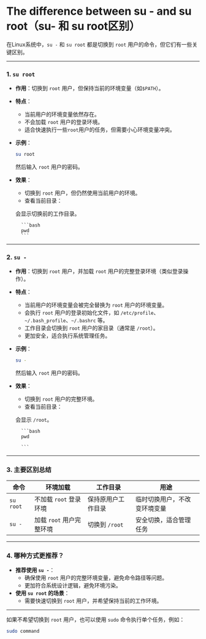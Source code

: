 # The difference between su - and su root（su- 和 su root区别）

在Linux系统中，`su -` 和 `su root` 都是切换到 `root` 用户的命令，但它们有一些关键区别。

---

### **1. `su root`**

- **作用**：切换到 `root` 用户，但保持当前的环境变量（如`$PATH`）。
- **特点**：
    - 当前用户的环境变量依然存在。
    - 不会加载 `root` 用户的登录环境。
    - 适合快速执行一些`root`用户的任务，但需要小心环境变量冲突。
- **示例**：
    
    ```bash
    su root
    
    ```
    
    然后输入 `root` 用户的密码。
    
- **效果**：
    - 切换到 `root` 用户，但仍然使用当前用户的环境。
    - 查看当前目录：
    
    会显示切换前的工作目录。
        
        ```bash
        pwd
        ```
        

---

### **2. `su -`**

- **作用**：切换到 `root` 用户，并加载 `root` 用户的完整登录环境（类似登录操作）。
- **特点**：
    - 当前用户的环境变量会被完全替换为 `root` 用户的环境变量。
    - 会执行 `root` 用户的登录初始化文件，如 `/etc/profile`、`~/.bash_profile`、`~/.bashrc` 等。
    - 工作目录会切换到 `root` 用户的家目录（通常是 `/root`）。
    - 更加安全，适合执行系统管理任务。
- **示例**：
    
    ```bash
    su -
    
    ```
    
    然后输入 `root` 用户的密码。
    
- **效果**：
    - 切换到 `root` 用户的完整环境。
    - 查看当前目录：
    
    会显示 `/root`。
        
        ```bash
        pwd
        
        ```
        

---

### **3. 主要区别总结**

| **命令** | **环境加载** | **工作目录** | **用途** |
| --- | --- | --- | --- |
| `su root` | 不加载 `root` 登录环境 | 保持原用户工作目录 | 临时切换用户，不改变环境变量 |
| `su -` | 加载 `root` 用户完整环境 | 切换到 `/root` | 安全切换，适合管理任务 |

---

### **4. 哪种方式更推荐？**

- **推荐使用 `su -`**：
    - 确保使用 `root` 用户的完整环境变量，避免命令路径等问题。
    - 更加符合系统设计逻辑，避免环境污染。
- **使用 `su root` 的场景**：
    - 需要快速切换到 `root` 用户，并希望保持当前的工作环境。

---

如果不希望切换到 `root` 用户，也可以使用 `sudo` 命令执行单个任务，例如：

```bash
sudo command

```